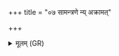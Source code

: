 +++
title = "०७ सामन्त्रणे न्य् अक्रामत्"

+++
<details><summary>मूलम् (GR)</summary>

(…) सामन्त्रणे न्य् अक्रामत् । +++(see 2a)+++  
यन्त्य् अस्यामन्त्रणम् आमन्त्रणीयो भवति य एवं वेद ॥
</details>